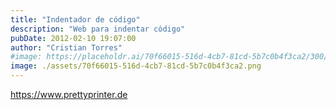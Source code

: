 ```yaml
---
title: "Indentador de código"
description: "Web para indentar código"
pubDate: 2012-02-10 19:07:00
author: "Cristian Torres"
#image: https://placeholdr.ai/70f66015-516d-4cb7-81cd-5b7c0b4f3ca2/300/200
image: ./assets/70f66015-516d-4cb7-81cd-5b7c0b4f3ca2.png
---
```

https://www.prettyprinter.de
